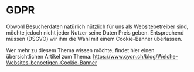 # GDPR
Obwohl Besucherdaten natürlich nützlich für uns als Websitebetreiber sind, möchte jedoch nicht jeder Nutzer seine Daten Preis geben. Entsprechend müssen (DSGVO) wir ihm die Wahl mit einem Cookie-Banner überlassen.

Wer mehr zu diesem Thema wissen möchte, findet hier einen übersichtlichen Artikel zum Thema: https://www.cyon.ch/blog/Welche-Websites-benoetigen-Cookie-Banner
